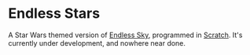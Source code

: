 # Endless Stars

A Star Wars themed version of [Endless Sky](https://github.com/endless-sky/endless-sky), programmed in [Scratch](https://scratch.mit.edu/). It's currently under development, and nowhere near done.
